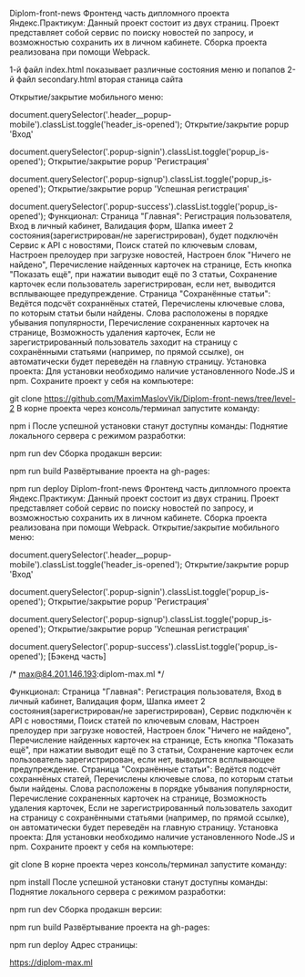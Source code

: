 Diplom-front-news
Фронтенд часть дипломного проекта Яндекс.Практикум:
Данный проект состоит из двух страниц. 
Проект представляет собой сервис по поиску новостей по запросу, и возможностью сохранить их в личном кабинете.
Сборка проекта реализована при помощи Webpack.

1-й файл index.html показывает различные состояния меню и попапов
2-й файл secondary.html вторая станица сайта

Открытие/закрытие мобильного меню:

document.querySelector('.header__popup-mobile').classList.toggle('header_is-opened');
Открытие/закрытие popup 'Вход'

document.querySelector('.popup-signin').classList.toggle('popup_is-opened');
Открытие/закрытие popup 'Регистрация'

document.querySelector('.popup-signup').classList.toggle('popup_is-opened');
Открытие/закрытие popup 'Успешная регистрация'

document.querySelector('.popup-success').classList.toggle('popup_is-opened');
Функционал:
Страница "Главная":
Регистрация пользователя,
Вход в личный кабинет,
Валидация форм,
Шапка имеет 2 состояния(зарегистрирован/не зарегистрирован),
будет подключён Сервис к API с новостями,
Поиск статей по ключевым словам,
Настроен прелоудер при загрузке новостей,
Настроен блок "Ничего не найдено",
Перечисление найденных карточек на странице,
Есть кнопка "Показать ещё", при нажатии выводит ещё по 3 статьи,
Сохранение карточек если пользователь зарегистрирован, если нет, выводится всплывающее предупреждение.
Страница "Сохранённые статьи":
Ведётся подсчёт сохраннёных статей,
Перечислены ключевые слова, по которым статьи были найдены. Слова расположены в порядке убывания популярности,
Перечисление сохраненных карточек на странице,
Возможность удаления карточек,
Если не зарегистрированный пользователь заходит на страницу с сохранёнными статьями (например, по прямой ссылке), он автоматически будет переведён на главную страницу.
Установка проекта:
Для установки необходимо наличие установленного Node.JS и npm. Сохраните проект у себя на компьютере:

git clone https://github.com/MaximMaslovVik/Diplom-front-news/tree/level-2
В корне проекта через консоль/терминал запустите команду:

npm i
После успешной установки станут доступны команды:
Поднятие локального сервера с режимом разработки:

npm run dev
Сборка продакшн версии:

npm run build
Развёртывание проекта на gh-pages:

npm run deploy
Diplom-front-news Фронтенд часть дипломного проекта Яндекс.Практикум: Данный проект состоит из двух страниц. Проект представляет собой сервис по поиску новостей по запросу, и возможностью сохранить их в личном кабинете. Сборка проекта реализована при помощи Webpack. Открытие/закрытие мобильного меню:

document.querySelector('.header__popup-mobile').classList.toggle('header_is-opened'); Открытие/закрытие popup 'Вход'

document.querySelector('.popup-signin').classList.toggle('popup_is-opened'); Открытие/закрытие popup 'Регистрация'

document.querySelector('.popup-signup').classList.toggle('popup_is-opened'); Открытие/закрытие popup 'Успешная регистрация'

document.querySelector('.popup-success').classList.toggle('popup_is-opened'); [Бэкенд часть]

/* max@84.201.146.193:diplom-max.ml */

Функционал: Страница "Главная": Регистрация пользователя, Вход в личный кабинет, Валидация форм, Шапка имеет 2 состояния(зарегистрирован/не зарегистрирован), Сервис подключён к API с новостями, Поиск статей по ключевым словам, Настроен прелоудер при загрузке новостей, Настроен блок "Ничего не найдено", Перечисление найденных карточек на странице, Есть кнопка "Показать ещё", при нажатии выводит ещё по 3 статьи, Сохранение карточек если пользователь зарегистрирован, если нет, выводится всплывающее предупреждение. Страница "Сохранённые статьи": Ведётся подсчёт сохраннёных статей, Перечислены ключевые слова, по которым статьи были найдены. Слова расположены в порядке убывания популярности, Перечисление сохраненных карточек на странице, Возможность удаления карточек, Если не зарегистрированный пользователь заходит на страницу с сохранёнными статьями (например, по прямой ссылке), он автоматически будет переведён на главную страницу. Установка проекта: Для установки необходимо наличие установленного Node.JS и npm. Сохраните проект у себя на компьютере:

git clone В корне проекта через консоль/терминал запустите команду:

npm install После успешной установки станут доступны команды: Поднятие локального сервера с режимом разработки:

npm run dev Сборка продакшн версии:

npm run build Развёртывание проекта на gh-pages:

npm run deploy Адрес страницы:

https://diplom-max.ml
